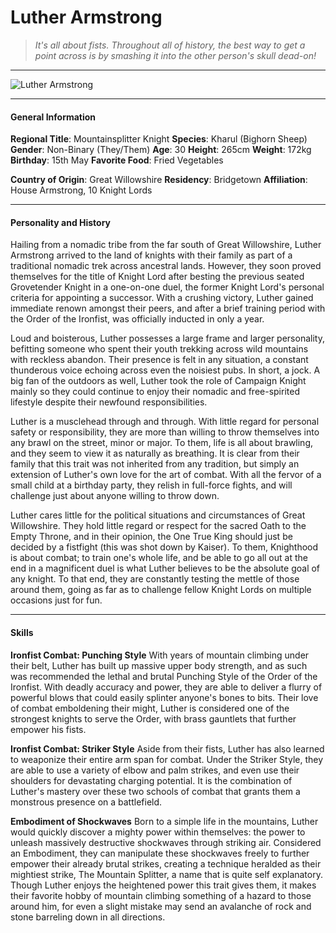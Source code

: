 # Luther Armstrong

>*It's all about fists. Throughout all of history, the best way to get a point across is by smashing it into the other person's skull dead-on!*

___
![](https://i.imgur.com/VTE8DDr.png "Luther Armstrong")

___

#### General Information

**Regional Title**: Mountainsplitter Knight
**Species**: Kharul (Bighorn Sheep)
**Gender**: Non-Binary (They/Them)
**Age**: 30
**Height**: 265cm
**Weight**: 172kg
**Birthday**: 15th May
**Favorite Food**: Fried Vegetables

**Country of Origin**: Great Willowshire
**Residency**: Bridgetown
**Affiliation**: House Armstrong, 10 Knight Lords

___

#### Personality and History
Hailing from a nomadic tribe from the far south of Great Willowshire, Luther Armstrong arrived to the land of knights with their family as part of a traditional nomadic trek across ancestral lands. However, they soon proved themselves for the title of Knight Lord after besting the previous seated Grovetender Knight in a one-on-one duel, the former Knight Lord's personal criteria for appointing a successor. With a crushing victory, Luther gained immediate renown amongst their peers, and after a brief training period with the Order of the Ironfist, was officially inducted in only a year.

Loud and boisterous, Luther possesses a large frame and larger personality, befitting someone who spent their youth trekking across wild mountains with reckless abandon. Their presence is felt in any situation, a constant thunderous voice echoing across even the noisiest pubs. In short, a jock. A big fan of the outdoors as well, Luther took the role of Campaign Knight mainly so they could continue to enjoy their nomadic and free-spirited lifestyle despite their newfound responsibilities.

Luther is a musclehead through and through. With little regard for personal safety or responsibility, they are more than willing to throw themselves into any brawl on the street, minor or major. To them, life is all about brawling, and they seem to view it as naturally as breathing. It is clear from their family that this trait was not inherited from any tradition, but simply an extension of Luther's own love for the art of combat. With all the fervor of a small child at a birthday party, they relish in full-force fights, and will challenge just about anyone willing to throw down.

Luther cares little for the political situations and circumstances of Great Willowshire. They hold little regard or respect for the sacred Oath to the Empty Throne, and in their opinion, the One True King should just be decided by a fistfight (this was shot down by Kaiser). To them, Knighthood is about combat; to train one's whole life, and be able to go all out at the end in a magnificent duel is what Luther believes to be the absolute goal of any knight. To that end, they are constantly testing the mettle of those around them, going as far as to challenge fellow Knight Lords on multiple occasions just for fun.

___

#### Skills
**Ironfist Combat: Punching Style**
With years of mountain climbing under their belt, Luther has built up massive upper body strength, and as such was recommended the lethal and brutal Punching Style of the Order of the Ironfist. With deadly accuracy and power, they are able to deliver a flurry of powerful blows that could easily splinter anyone's bones to bits. Their love of combat emboldening their might, Luther is considered one of the strongest knights to serve the Order, with brass gauntlets that further empower his fists.

**Ironfist Combat: Striker Style**
Aside from their fists, Luther has also learned to weaponize their entire arm span for combat. Under the Striker Style, they are able to use a variety of elbow and palm strikes, and even use their shoulders for devastating charging potential. It is the combination of Luther's mastery over these two schools of combat that grants them a monstrous presence on a battlefield.

**Embodiment of Shockwaves**
Born to a simple life in the mountains, Luther would quickly discover a mighty power within themselves: the power to unleash massively destructive shockwaves through striking air. Considered an Embodiment, they can manipulate these shockwaves freely to further empower their already brutal strikes, creating a technique heralded as their mightiest strike, The Mountain Splitter, a name that is quite self explanatory.
Though Luther enjoys the heightened power this trait gives them, it makes their favorite hobby of mountain climbing something of a hazard to those around him, for even a slight mistake may send an avalanche of rock and stone barreling down in all directions.
